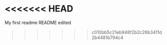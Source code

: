 <<<<<<< HEAD
=======
My first readme
README edited
>>>>>>> c010bb5c21eb948f2b2c26b3411d2b4481b794c4
